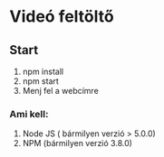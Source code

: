 # Videó feltöltő

## Start
1. npm install
2. npm start
3. Menj fel a webcímre


### Ami kell:
1. Node JS ( bármilyen verzió > 5.0.0)
2. NPM (bármilyen verzió 3.8.0)

